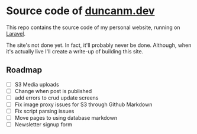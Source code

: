 # Source code of [duncanm.dev](https://duncanm.dev)

This repo contains the source code of my personal website, running on [Laravel](https://laravel.com). 

The site's not done yet. In fact, it'll probably never be done. Although, when it's actually live I'll create a write-up of building this site.

## Roadmap

* [ ] S3 Media uploads
* [ ] Change when post is published
* [ ] add errors to crud update screens
* [ ] Fix image proxy issues for S3 through Github Markdown
* [ ] Fix script parsing issues
* [ ] Move pages to using database markdown
* [ ] Newsletter signup form
